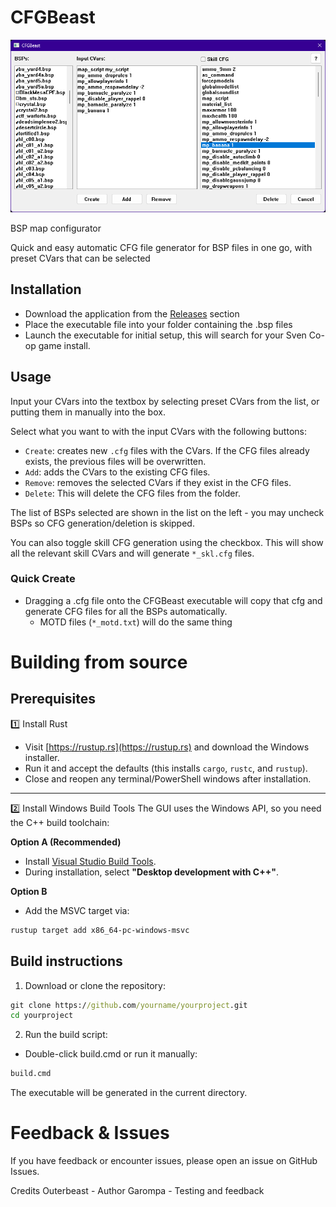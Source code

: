 # CFGBeast
![alt text](https://github.com/Outerbeast/CFGBeast/blob/main/preview.png?raw=true)

BSP map configurator

Quick and easy automatic CFG file generator for BSP files in one go, with preset CVars that can be selected

## Installation
- Download the application from the [Releases](https://github.com/Outerbeast/CFGBeast/releases/) section
- Place the executable file into your folder containing the .bsp files
- Launch the executable for initial setup, this will search for your Sven Co-op game install.

## Usage
Input your CVars into the textbox by selecting preset CVars from the list, or putting them in manually into the box.

Select what you want to with the input CVars with the following buttons:
- `Create`: creates new `.cfg` files with the CVars. If the CFG files already exists, the previous files will be overwritten.
- `Add`: adds the CVars to the existing CFG files.
- `Remove`: removes the selected CVars if they exist in the CFG files.
- `Delete`: This will delete the CFG files from the folder.

The list of BSPs selected are shown in the list on the left - you may uncheck BSPs so CFG generation/deletion is skipped.

You can also toggle skill CFG generation using the checkbox. This will show all the relevant skill CVars and will generate `*_skl.cfg` files.

### Quick Create

- Dragging a .cfg file onto the CFGBeast executable will copy that cfg and generate CFG files for all the BSPs automatically.
  - MOTD files (`*_motd.txt`) will do the same thing

# Building from source

## Prerequisites

1️⃣ Install Rust
- Visit [https://rustup.rs](https://rustup.rs) and download the Windows installer.
- Run it and accept the defaults (this installs `cargo`, `rustc`, and `rustup`).
- Close and reopen any terminal/PowerShell windows after installation.

---

2️⃣ Install Windows Build Tools
The GUI uses the Windows API, so you need the C++ build toolchain:

**Option A (Recommended)**  
- Install [Visual Studio Build Tools](https://visualstudio.microsoft.com/visual-cpp-build-tools/).  
- During installation, select **"Desktop development with C++"**.

**Option B**  
- Add the MSVC target via:
```powershell
rustup target add x86_64-pc-windows-msvc
```

## Build instructions
1. Download or clone the repository:

```cmd
git clone https://github.com/yourname/yourproject.git
cd yourproject
```

2. Run the build script:
- Double-click build.cmd or run it manually:
```cmd
build.cmd
```

The executable will be generated in the current directory.

# Feedback & Issues
If you have feedback or encounter issues, please open an issue on GitHub Issues.


Credits
Outerbeast - Author
Garompa - Testing and feedback